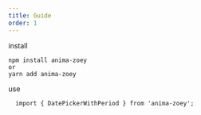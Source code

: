 ```yaml
---
title: Guide
order: 1
---
```

install

```
npm install anima-zoey
or
yarn add anima-zoey
```

use
```
  import { DatePickerWithPeriod } from 'anima-zoey';
```